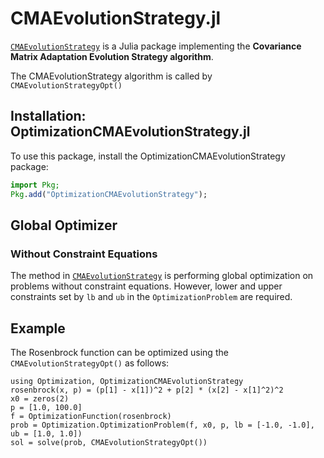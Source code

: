 # CMAEvolutionStrategy.jl

[`CMAEvolutionStrategy`](https://github.com/jbrea/CMAEvolutionStrategy.jl) is a Julia package implementing the **Covariance Matrix Adaptation Evolution Strategy algorithm**.

The CMAEvolutionStrategy algorithm is called by `CMAEvolutionStrategyOpt()`

## Installation: OptimizationCMAEvolutionStrategy.jl

To use this package, install the OptimizationCMAEvolutionStrategy package:

```julia
import Pkg;
Pkg.add("OptimizationCMAEvolutionStrategy");
```

## Global Optimizer

### Without Constraint Equations

The method in [`CMAEvolutionStrategy`](https://github.com/jbrea/CMAEvolutionStrategy.jl) is performing global optimization on problems without
constraint equations. However, lower and upper constraints set by `lb` and `ub` in the `OptimizationProblem` are required.

## Example

The Rosenbrock function can be optimized using the `CMAEvolutionStrategyOpt()` as follows:

```@example CMAEvolutionStrategy
using Optimization, OptimizationCMAEvolutionStrategy
rosenbrock(x, p) = (p[1] - x[1])^2 + p[2] * (x[2] - x[1]^2)^2
x0 = zeros(2)
p = [1.0, 100.0]
f = OptimizationFunction(rosenbrock)
prob = Optimization.OptimizationProblem(f, x0, p, lb = [-1.0, -1.0], ub = [1.0, 1.0])
sol = solve(prob, CMAEvolutionStrategyOpt())
```
